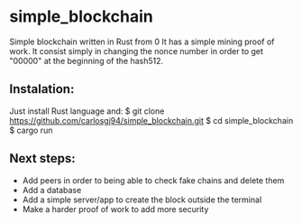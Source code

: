 # simple_blockchain
Simple blockchain written in Rust from 0
It has a simple mining proof of work. It consist simply in changing the nonce number in order to get "00000" at the beginning of the hash512.

## Instalation:
Just install Rust language and:
$ git clone https://github.com/carlosgj94/simple_blockchain.git
$ cd simple_blockchain
$ cargo run

## Next steps: 
- Add peers in order to being able to check fake chains and delete them
- Add a database
- Add a simple server/app to create the block outside the terminal
- Make a harder proof of work to add more security
